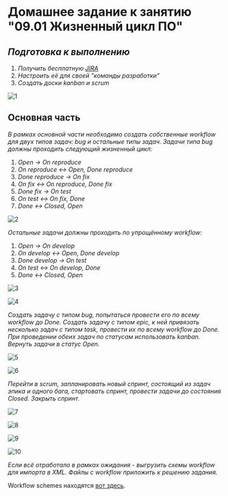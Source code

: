 # Домашнее задание к занятию "09.01 Жизненный цикл ПО"

## _Подготовка к выполнению_
1. _Получить бесплатную [JIRA](https://www.atlassian.com/ru/software/jira/free)_
2. _Настроить её для своей "команды разработки"_
3. _Создать доски kanban и scrum_

![1](images/1.png)

## Основная часть
_В рамках основной части необходимо создать собственные workflow для двух типов задач: bug и остальные типы задач. Задачи типа bug должны проходить следующий жизненный цикл:_
1. _Open -> On reproduce_
2. _On reproduce <-> Open, Done reproduce_
3. _Done reproduce -> On fix_
4. _On fix <-> On reproduce, Done fix_
5. _Done fix -> On test_
6. _On test <-> On fix, Done_
7. _Done <-> Closed, Open_

![2](images/2.png)

_Остальные задачи должны проходить по упрощённому workflow:_
1. _Open -> On develop_
2. _On develop <-> Open, Done develop_
3. _Done develop -> On test_
4. _On test <-> On develop, Done_
5. _Done <-> Closed, Open_

![3](images/3.png)

![4](images/4.png)

_Создать задачу с типом bug, попытаться провести его по всему workflow до Done. Создать задачу с типом epic, к ней привязать несколько задач с типом task, провести их по всему workflow до Done. При проведении обеих задач по статусам использовать kanban. Вернуть задачи в статус Open._

![5](images/5.png)

![6](images/6.png)

_Перейти в scrum, запланировать новый спринт, состоящий из задач эпика и одного бага, стартовать спринт, провести задачи до состояния Closed. Закрыть спринт._

![7](images/7.png)

![8](images/8.png)

![9](images/9.png)

![10](images/10.png)

_Если всё отработало в рамках ожидания - выгрузить схемы workflow для импорта в XML. Файлы с workflow приложить к решению задания._

Workflow schemes находятся [вот здесь](/09-ci-01-intro/worklow_schemes/).